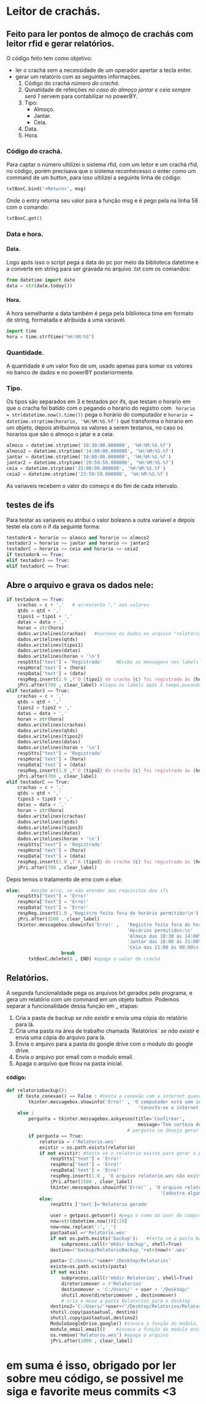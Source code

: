 # Leitor de crachás.
## Feito para ler pontos de almoço de crachás com leitor rfid e gerar relatórios.

O código feito tem como objetivo:
* ler o crachá sem a necessidade de um operador apertar a tecla enter.
* gerar um relatório com as seguintes informações.
    1. Código do crachá _número do crachá_.
    2. Qunatidade de refeições _no caso do almoço jantar e ceia sempre será 1_ servem para contabilizar no powerBY.
    3. Tipo:
        * Almoço.
        * Jantar.
        * Ceia.
    4. Data.
    5. Hora.

### Código do crachá.

Para captar o número ultilizei o sistema rfid, com um leitor e um crachá rfid, 
no código, porém precisava que o sistema reconhecesso o enter como um command
de um button, para isso ultilizei a seguinte linha de código: 

~~~python
txtBoxC.bind('<Return>', msg)
~~~

Onde o entry retorna seu valor para a função msg e é pego pela na linha 58 com o comando:

~~~python
txtBoxC.get()
~~~

### Data e hora.

#### Data.
Logo após isso o script pega a data do pc por meio da biblioteca datetime e a converte em string para ser gravada no arquivo .txt com os comandos:
~~~python
from datetime import date
data = str(date.today())
~~~

#### Hora.
A hora semelhante a data também é pega pela biblioteca time em formato de string, formatada e atribuida a uma variavél.

~~~python
import time
hora = time.strftime("%H:%M:%S")
~~~

### Quantidade.
A quantidade é um valor fixo de um, usado apenas para somar os valores no banco de dados e no powerBY posteriormente.

### Tipo.
Os tipos são separados em 3 e testados por ifs, que testam o horario em que o cracha foi batido com o pegando o horario do registro com ` horario = str(datetime.now().time())` pega o horário do computador
e `horario = datetime.strptime(horario, '%H:%M:%S.%f')` que transforma o horario em um objeto, depois atribuimos os valores a serem testanos, no caso os horarios que são o almoço o jatar e a ceia:

~~~python
almoco = datetime.strptime('10:30:00.000000', '%H:%M:%S.%f')
almoco2 = datetime.strptime('14:00:00.000000', '%H:%M:%S.%f')
jantar = datetime.strptime('18:00:00.000000', '%H:%M:%S.%f')
jantar2 = datetime.strptime('20:59:59.000000', '%H:%M:%S.%f')
ceia = datetime.strptime('23:00:00.000000', '%H:%M:%S.%f')
ceia2 = datetime.strptime('23:59:59.000000', '%H:%M:%S.%f')
~~~

As variaveis recebem o valor do começo e do fim de cada intervalo.

## testes de ifs

Para testar as variaveis eu atribui o valor boleano a outra variavel e depois testei ela com o if da seguinte forma:

~~~python
testadorA = horario >= almoco and horario <= almoco2
testadorJ = horario >= jantar and horario <= jantar2
testadorC = horario >= ceia and horario <= ceia2
if testadorA == True:
elif testadorJ == True:
elif testadorC == True:
~~~

## Abre o arquivo e grava os dados nele:

~~~python
if testadorA == True:
    crachas = c + ','   # acrescenta "," aos valores
    qtds = qtd + ','
    tipos1 = tipo1 + ','
    datas = data + ','
    horan = str(hora)
    dados.writelines(crachas)   #escreve os dados no arquivo "relátorio.wes"
    dados.writelines(qtds)
    dados.writelines(tipos1)
    dados.writelines(datas)
    dados.writelines(horan + '\n')
    respStts["text"] = 'Registrado'     #Exibe as mensagens nos labels
    respHora['text'] = (hora)
    respData['text'] = (data)
    respReg.insert(1.0 ,f'O {tipo1} do cracha {c} foi registrado às {hora} no dia {data} \n')
    jPri.after(700 , clear_label) #limpa os labels após X tempo,puxando a função "clear_label",  não sendo valido para o "resReg" pois é um txt
elif testadorJ == True:
    crachas = c + ','
    qtds = qtd + ','
    tipos2 = tipo2 + ','
    datas = data + ','
    horan = str(hora)
    dados.writelines(crachas)
    dados.writelines(qtds)
    dados.writelines(tipos2)
    dados.writelines(datas)
    dados.writelines(horan + '\n')
    respStts["text"] = 'Registrado'
    respHora['text'] = (hora)
    respData['text'] = (data)
    respReg.insert(1.0 ,f'O {tipo2} do cracha {c} foi registrado às {hora} no dia {data} \n')
    jPri.after(700 , clear_label)
elif testadorC == True:
    crachas = c + ','
    qtds = qtd + ','
    tipos3 = tipo3 + ','
    datas = data + ','
    horan = str(hora)
    dados.writelines(crachas)
    dados.writelines(qtds)
    dados.writelines(tipos3)
    dados.writelines(datas)
    dados.writelines(horan + '\n')
    respStts["text"] = 'Registrado'
    respHora['text'] = (hora)
    respData['text'] = (data)
    respReg.insert(1.0 ,f'A {tipo3} do cracha {c} foi registrado às {hora} no dia {data} \n')
    jPri.after(700 , clear_label)
~~~

Depis temos o tratamento de erro com o else:
~~~python
else:    #exibe erro, se não atender aos requisitos dos ifs
    respStts["text"] = 'Erro!'
    respHora['text'] = 'Erro!'
    respData['text'] = 'Erro!'
    respReg.insert(1.0 ,'Registro feito fora do horário permitido!\n')
    jPri.after(1500 , clear_label)
    tkinter.messagebox.showinfo('Erro!' ,   'Registro feito fora do horário permitido!!\n'
                                            'Horários permitidos:\n'
                                            'Almoço das 10:30 às 14:00\n'
                                            'Jantar das 18:00 às 21:00\n'
                                            'Ceia das 21:00 às 00:00\n')
                    break
        txtBoxC.delete(0 , END) #apaga o valor do crachá
~~~

## Relatórios.

A segunda funcionalidade pega os arquivos txt gerados pelo programa, e gera um relatório com um command em um objeto button.
Podemos separar a funcionalidade dessa função em _ etapas:
1. Cria a pasta de backup _se não existir_ e envia uma cópia do relatório para lá.
2. Cria uma pasta na área de trabalho chamada ´Relatórios´ _se não existir_ e envia uma cópia do arquivo para lá.
3. Envia o arquivo para a pasta do google drive com o modulo do google drive.
4. Envia o arquivo por email com o modulo email.
5. Apaga o arquivo que ficou na pasta inícial.

#### código:

~~~python
def relatoriobackup():
    if teste_conexao() == False : #testa a conexão com a internet quando o botão é acionado por meio do "teste_conexão()"
        tkinter.messagebox.showinfo('Erro!' , 'O computador está sem internet!\n'
                                                'Conecte-se a internet ou entre em contato com um técnico para resolver.')
    else :
        pergunta = tkinter.messagebox.askyesno(title='Confirmar',
                                                message='Tem certeza de que deseja gerar o relatório?')
                                            # pergunta se deseja gerar relatorio gerando um valor boleano e atribuindo ele a variavel
        if pergunta == True:
            relatorio = r'Relatorio.wes'
            existir = os.path.exists(relatorio)
            if not existir: #testa se o relatorio existe para gerar a pasta backup e demais
                respStts["text"] = 'Erro!'
                respHora['text'] = 'Erro!'
                respData['text'] = 'Erro!'
                respReg.insert(1.0 , 'O arquivo relatorio.wes não existe!\n')
                jPri.after(1500 , clear_label)
                tkinter.messagebox.showinfo('Erro!' , 'O arquivo relatorio.wes não existe!\n'
                                                        'Cadastre algum valor antes de gerar o relatorio.')
            else:
                respStts ['text']='Relatório gerado'

                user = getpass.getuser() #pega o nome do user do computador
                now=str(datetime.now())[:19]
                now=now.replace(':','_')
                pastaatual =r'Relatorio.wes'
                if not os.path.exists('backup'):   #testa se a pasta backup existe e a cria se não existir#
                    subprocess.call(r'mkdir backup', shell=True)
                destino=r'backup/RelatorioBackup_'+str(now)+'.wes'

                pasta='C:/Users/'+user+'/Desktop/Relatorios'
                existe=os.path.exists(pasta)
                if not existe:
                    subprocess.call(r'mkdir Relatorios', shell=True)
                    diretoriomover = r'Relatorios'
                    destinomover = 'C:/Users/' + user + '/Desktop/'
                    shutil.move(diretoriomover , destinomover)
                    # cria e move a pasta Relatorios para o desktop
                destino2='C:/Users/'+user+r'/Desktop/Relatorios/RelatorioBackup_'+str(now)+'.wes'
                shutil.copy(pastaatual, destino)
                shutil.copy(pastaatual,destino2)
                ModuloGoogleDrive.google() #invoca a função do modulo, enviando os arquivos para o google drive
                modulo_email.email()    #invoca a função do modulo enviando os arquivos para o email
                os.remove('Relatorio.wes') #apaga o arquivo
                jPri.after(1000 , clear_label)
~~~


# em suma é isso, obrigado por ler sobre meu código, se possivel me siga e favorite meus commits <3